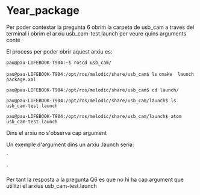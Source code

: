 # Year_package

Per poder contestar la pregunta 6 obrim la carpeta de usb_cam a través del terminal i obrim el arxiu usb_cam-test.launch per veure quins arguments conté

El process per poder obrir aquest arxiu es:

```pau@pau-LIFEBOOK-T904:~$ roscd usb_cam/```

```pau@pau-LIFEBOOK-T904:/opt/ros/melodic/share/usb_cam$ ls```
`cmake  launch  package.xml`

`pau@pau-LIFEBOOK-T904:/opt/ros/melodic/share/usb_cam$ cd launch/`

`pau@pau-LIFEBOOK-T904:/opt/ros/melodic/share/usb_cam/launch$ ls`
`usb_cam-test.launch`

`pau@pau-LIFEBOOK-T904:/opt/ros/melodic/share/usb_cam/launch$ atom usb_cam-test.launch`

Dins el arxiu no s'observa cap argument

Un exemple d'argument dins un arxiu .launch seria:

`<launch>
  <!-- declare arg to be passed in -->
  <arg name="hoge" /> 

  <!-- read value of arg -->
  <param name="param" value="$(arg hoge)"/>
</launch>`

Per tant la resposta a la pregunta Q6 es que no hi ha cap argument que utilitzi el arxius usb_cam-test.launch
